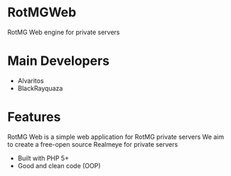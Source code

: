 RotMGWeb
========

RotMG Web engine for private servers

Main Developers
=========
- Alvaritos
- BlackRayquaza

Features
========

RotMG Web is a simple web application for RotMG private servers
We aim to create a free-open source Realmeye for private servers

- Built with PHP 5+
- Good and clean code (OOP)
